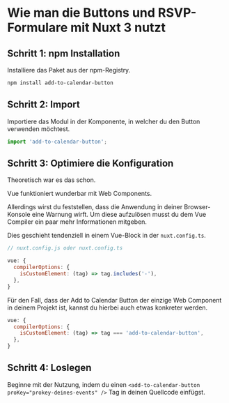 
# Wie man die Buttons und RSVP-Formulare mit Nuxt 3 nutzt

## Schritt 1: npm Installation

Installiere das Paket aus der npm-Registry.

```bash
npm install add-to-calendar-button
```

## Schritt 2: Import

Importiere das Modul in der Komponente, in welcher du den Button verwenden möchtest.

```javascript
import 'add-to-calendar-button';
```

## Schritt 3: Optimiere die Konfiguration

Theoretisch war es das schon.

Vue funktioniert wunderbar mit Web Components.

Allerdings wirst du feststellen, dass die Anwendung in deiner Browser-Konsole eine Warnung wirft.
Um diese aufzulösen musst du dem Vue Compiler ein paar mehr Informationen mitgeben.

Dies geschieht tendenziell in einem Vue-Block in der `nuxt.config.ts`.

```javascript
// nuxt.config.js oder nuxt.config.ts

vue: {
  compilerOptions: {
    isCustomElement: (tag) => tag.includes('-'),
  },
}
```

Für den Fall, dass der Add to Calendar Button der einzige Web Component in deinem Projekt ist, kannst du hierbei auch etwas konkreter werden.

```javascript
vue: {
  compilerOptions: {
    isCustomElement: (tag) => tag === 'add-to-calendar-button',
  },
}
```

## Schritt 4: Loslegen

Beginne mit der Nutzung, indem du einen `<add-to-calendar-button proKey="prokey-deines-events" />` Tag in deinen Quellcode einfügst.
